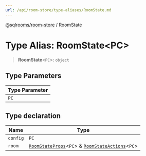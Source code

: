 ```yaml
---
url: /api/room-store/type-aliases/RoomState.md
---
```

[@sqlrooms/room-store](../index.md) / RoomState

# Type Alias: RoomState\<PC>

> **RoomState**<`PC`>: `object`

## Type Parameters

| Type Parameter |
| ------ |
| `PC` |

## Type declaration

| Name | Type |
| ------ | ------ |
|  `config` | `PC` |
|  `room` | [`RoomStateProps`](RoomStateProps.md)<`PC`> & [`RoomStateActions`](RoomStateActions.md)<`PC`> |
